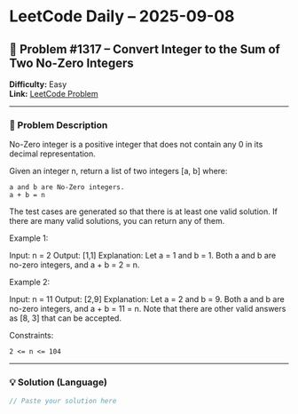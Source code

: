 # LeetCode Daily – 2025-09-08

## 🧠 Problem #1317 – **Convert Integer to the Sum of Two No-Zero Integers**
**Difficulty:** Easy  
**Link:** [LeetCode Problem](https://leetcode.com/problems/convert-integer-to-the-sum-of-two-no-zero-integers)

---

### 📝 Problem Description

No-Zero integer is a positive integer that does not contain any 0 in its decimal representation.

Given an integer n, return a list of two integers [a, b] where:


	a and b are No-Zero integers.
	a + b = n


The test cases are generated so that there is at least one valid solution. If there are many valid solutions, you can return any of them.

 
Example 1:


Input: n = 2
Output: [1,1]
Explanation: Let a = 1 and b = 1.
Both a and b are no-zero integers, and a + b = 2 = n.


Example 2:


Input: n = 11
Output: [2,9]
Explanation: Let a = 2 and b = 9.
Both a and b are no-zero integers, and a + b = 11 = n.
Note that there are other valid answers as [8, 3] that can be accepted.


 
Constraints:


	2 <= n <= 104

---

### 💡 Solution (Language)

```cpp
// Paste your solution here
